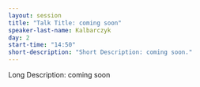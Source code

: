 ```yaml
---
layout: session
title: "Talk Title: coming soon"
speaker-last-name: Kalbarczyk
day: 2
start-time: "14:50"
short-description: "Short Description: coming soon."
---
```


Long Description: coming soon